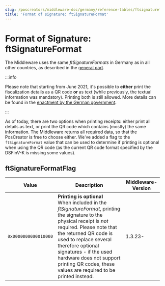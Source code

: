 ```yaml
---
slug: /poscreators/middleware-doc/germany/reference-tables/ftsignatureformat
title: 'Format of signature: ftSignatureFormat'
---
```


# Format of Signature: ftSignatureFormat
The Middleware uses the same _ftSignatureFormats_ in Germany as in all other countries, as described in the [general part](../../general/reference-tables/reference-tables.md#format-of-signature-ftsignatureformat). 

:::info

Please note that starting from June 2021, it's possible to **either** print the fiscalization details as a QR code **or** as text (while previously, the textual information was mandatory). Printing both is still allowed. More details can be found in the [enactment by the German government](https://dserver.bundestag.de/btd/19/290/1929085.pdf). 

:::

As of today, there are two options when printing receipts: either print all details as text, or print the QR code which contains (mostly) the same information. The Middleware returns all required data, so that the PosCreator is free to choose either. We've added a flag to the `ftSignatureFormat` value that can be used to determine if printing is optional when using the QR code (as the current QR code format specified by the DSFinV-K is missing some values).

## ftSignatureFormatFlag

| Value | Description | Middleware-Version | 
|-------|-------------|--------------------|
| `0x0000000000010000` | **Printing is optional** <br />When included in the _ftSignatureFormat_, printing the signature to the physical receipt is _not_ required. Please note that the returned QR code is used to replace several therefore optional signatures - if the used hardware does not support printing QR codes, these values are required to be printed instead. | 1.3.23- |